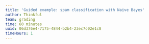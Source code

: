 ```yaml
---
title: 'Guided example: spam classification with Naive Bayes'
author: Thinkful
team: grading
time: 60 minutes
uuid: 06d376e4-7175-4844-b2b4-23ec7c02e1c8
timeHours: 1
---
```


<jupyter notebook-name="naive_bayes_spam_filter" course-code="DSBC" />

